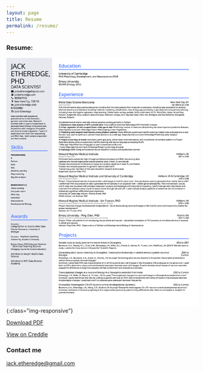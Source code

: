 ```yaml
---
layout: page
title: Resume
permalink: /resume/
---
```


### Resume:

![Resume_picture](/images/jack_etheredge_resume.png){:class="img-responsive"}

[Download PDF](https://jack-etheredge.github.io/docs/jack_etheredge_resume.pdf)

[View on Creddle](https://resume.creddle.io/resume/4lsadxgg5ov)

### Contact me

[jack.etheredge@gmail.com](mailto:jack.etheredge@gmail.com)